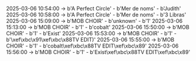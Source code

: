 2025-03-06 10:54:00 -> b'A Perfect Circle' - b'Mer de noms' - b'Judith'
2025-03-06 10:58:00 -> b'A Perfect Circle' - b'Mer de noms' - b'3 Libras'
2025-03-06 15:09:00 -> b'MOB CHOIR' - b'unknown' - b'1'
2025-03-06 15:13:00 -> b'MOB CHOIR' - b'1' - b'cobalt'
2025-03-06 15:50:00 -> b'MOB CHOIR' - b'1' - b'Exist'
2025-03-06 15:53:00 -> b'MOB CHOIR' - b'1' - b'\xef\xbc\x91\xef\xbc\x88TV EDIT)'
2025-03-06 15:55:00 -> b'MOB CHOIR' - b'1' - b'cobalt\xef\xbc\x88TV EDIT\xef\xbc\x89'
2025-03-06 15:56:00 -> b'MOB CHOIR' - b'1' - b'Exist\xef\xbc\x88TV EDIT\xef\xbc\x89'
